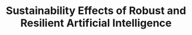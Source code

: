 ---
title: "Sustainability Effects of Robust and Resilient Artificial Intelligence"
collection: publications
permalink: /publications/sustainability_effects_of_robust_and_resilient_artificial_intelligence
year: 2023
short-venue: "CD-MAKE 2023"
venue-url: "https://link.springer.com/book/10.1007/978-3-031-40837-3"
venue: "International IFIP Cross Domain (CD) Conference for Machine Learning & Knowledge Extraction (MAKE)"
paperurl: "/assets/files/priebe2023_sustainability_effects_of_robust_and_resilient_artificial_intelligence.pdf"
coauthors: ["Torsten Priebe", "Peter Kieseberg", "Alexander Adrowitzer", "Oliver Eigner", "Fabian Kovac"]
---